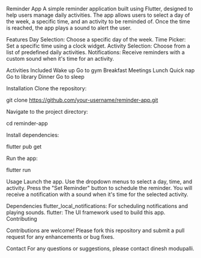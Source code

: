 
Reminder App
A simple reminder application built using Flutter, designed to help users manage daily activities. The app allows users to select a day of the week, a specific time, and an activity to be reminded of. Once the time is reached, the app plays a sound to alert the user.

Features
Day Selection: Choose a specific day of the week.
Time Picker: Set a specific time using a clock widget.
Activity Selection: Choose from a list of predefined daily activities.
Notifications: Receive reminders with a custom sound when it's time for an activity.

Activities Included
Wake up
Go to gym
Breakfast
Meetings
Lunch
Quick nap
Go to library
Dinner
Go to sleep


Installation
Clone the repository:

git clone https://github.com/your-username/reminder-app.git

Navigate to the project directory:

cd reminder-app

Install dependencies:

flutter pub get

Run the app:

flutter run

Usage
Launch the app.
Use the dropdown menus to select a day, time, and activity.
Press the "Set Reminder" button to schedule the reminder.
You will receive a notification with a sound when it's time for the selected activity.

Dependencies
flutter_local_notifications: For scheduling notifications and playing sounds.
flutter: The UI framework used to build this app.
Contributing

Contributions are welcome! Please fork this repository and submit a pull request for any enhancements or bug fixes.


Contact
For any questions or suggestions, please contact dinesh modupalli.

